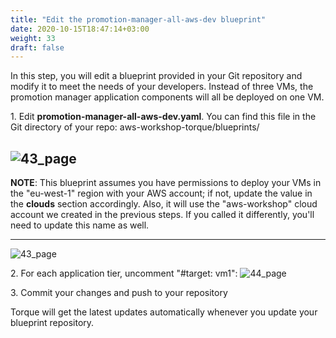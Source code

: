 ```yaml
---
title: "Edit the promotion-manager-all-aws-dev blueprint​"
date: 2020-10-15T18:47:14+03:00
weight: 33
draft: false
---
```

In this step, you will edit a blueprint provided in your Git repository and modify it to meet the needs of your developers. Instead of three VMs, the promotion manager application components will all be deployed on one VM.

1\. Edit __promotion-manager-all-aws-dev.yaml__. You can find this file in the Git directory of your repo:
aws-workshop-torque/blueprints/

![43_page](/images/module1/edit_bp_git.png)
---
**NOTE**: This blueprint assumes you have permissions to deploy your VMs in the "eu-west-1" region with your AWS account; if not, update the value in the __clouds__ section accordingly.
Also, it will use the "aws-workshop" cloud account we created in the previous steps. If you called it differently, you'll need to update this name as well.

---

![43_page](/images/module1/pm_bp_view.png)

2\. For each application tier, uncomment "#target: vm1​":
![44_page](/images/module1/44_page.png)

3\. Commit your changes and push to your repository

Torque will get the latest updates automatically whenever you update your blueprint repository.
